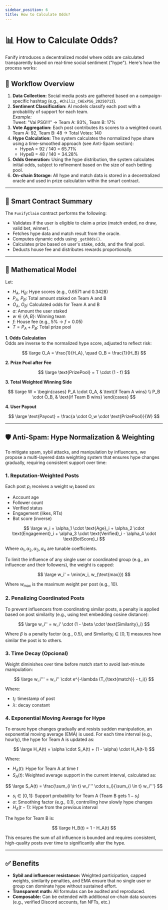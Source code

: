 ```yaml
---
sidebar_position: 6
title: How to Calculate Odds?
---
```



# 📊 How to Calculate Odds?

Fanify introduces a decentralized model where odds are calculated transparently based on real-time social sentiment ("hype"). Here's how the process works:

## 🔁 Workflow Overview

1. **Data Collection:** Social media posts are gathered based on a campaign-specific hashtag (e.g., `#Chiliz_CHExPSG_20250713`).
2. **Sentiment Classification:** AI models classify each post with a probability of support for each team.  
   *Example:*  
   Tweet: "Vai PSG!!!" → Team A: 93%, Team B: 17%
3. **Vote Aggregation:** Each post contributes its scores to a weighted count.  
   Team A: 92, Team B: 48 → Total Votes: 140
4. **Hype Calculation:** The system calculates the normalized hype share using a time-smoothed approach (see Anti-Spam section):
   - HypeA = 92 / 140 = 65.71%
   - HypeB = 48 / 140 = 34.28%
5. **Odds Generation:** Using the hype distribution, the system calculates initial odds, subject to refinement based on the size of each betting pool.
6. **On-chain Storage:** All hype and match data is stored in a decentralized oracle and used in prize calculation within the smart contract.

---

## 🧠 Smart Contract Summary

The `FunifyClaim` contract performs the following:

- Validates if the user is eligible to claim a prize (match ended, no draw, valid bet, winner).
- Fetches hype data and match result from the oracle.
- Computes dynamic odds using `_getOdds()`.
- Calculates prize based on user's stake, odds, and the final pool.
- Deducts house fee and distributes rewards proportionally.

---

## 🧮 Mathematical Model

Let:

- $H_A$, $H_B$: Hype scores (e.g., 0.6571 and 0.3428)
- $P_A$, $P_B$: Total amount staked on Team A and B
- $O_A$, $O_B$: Calculated odds for Team A and B
- $a$: Amount the user staked
- $w \in \{A, B\}$: Winning team
- $f$: House fee (e.g., 5% → $f = 0.05$)
- $T = P_A + P_B$: Total prize pool

**1. Odds Calculation**  
Odds are inverse to the normalized hype score, adjusted to reflect risk:

$$
\large O_A = \frac{1}{H_A}, \quad O_B = \frac{1}{H_B}
$$

**2. Prize Pool after Fee**

$$
\large \text{PrizePool} = T \cdot (1 - f)
$$

**3. Total Weighted Winning Side**

$$
\large W =
\begin{cases}
P_A \cdot O_A, & \text{if Team A wins} \\
P_B \cdot O_B, & \text{if Team B wins}
\end{cases}
$$

**4. User Payout**

$$
\large \text{Payout} = \frac{a \cdot O_w \cdot \text{PrizePool}}{W}
$$

---

## 🛡️ Anti-Spam: Hype Normalization & Weighting

To mitigate spam, sybil attacks, and manipulation by influencers, we propose a multi-layered data weighting system that ensures hype changes gradually, requiring consistent support over time:

### 1. Reputation-Weighted Posts
Each post $p_i$ receives a weight $w_i$ based on:

- Account age
- Follower count
- Verified status
- Engagement (likes, RTs)
- Bot score (inverse)

$$
\large w_i = \alpha_1 \cdot \text{Age}_i + \alpha_2 \cdot \text{Engagement}_i + \alpha_3 \cdot \text{Verified}_i - \alpha_4 \cdot \text{BotScore}_i
$$

Where $\alpha_1, \alpha_2, \alpha_3, \alpha_4$ are tunable coefficients.

To limit the influence of any single user or coordinated group (e.g., an influencer and their followers), the weight is capped:

$$
\large w_i' = \min(w_i, w_{\text{max}})
$$

Where $w_{\text{max}}$ is the maximum weight per post (e.g., 10).

### 2. Penalizing Coordinated Posts
To prevent influencers from coordinating similar posts, a penalty is applied based on post similarity (e.g., using text embedding cosine distance):

$$
\large w_i'' = w_i' \cdot (1 - \beta \cdot \text{Similarity}_i)
$$

Where $\beta$ is a penalty factor (e.g., 0.5), and $\text{Similarity}_i \in [0,1]$ measures how similar the post is to others.

### 3. Time Decay (Opcional)
Weight diminishes over time before match start to avoid last-minute manipulation:

$$
\large w_i''' = w_i'' \cdot e^{-\lambda (T_{\text{match}} - t_i)}
$$

Where:

- $t_i$: timestamp of post
- $\lambda$: decay constant

### 4. Exponential Moving Average for Hype
To ensure hype changes gradually and resists sudden manipulation, an exponential moving average (EMA) is used. For each time interval (e.g., hourly), the hype for Team A is updated as:

$$
\large H_A(t) = \alpha \cdot S_A(t) + (1 - \alpha) \cdot H_A(t-1)
$$

Where:

- $H_A(t)$: Hype for Team A at time $t$
- $S_A(t)$: Weighted average support in the current interval, calculated as:

$$
\large S_A(t) = \frac{\sum_{i \in t} w_i''' \cdot s_i}{\sum_{i \in t} w_i'''}
$$

- $s_i \in [0,1]$: Support probability for Team A (Team B gets $1 - s_i$)
- $\alpha$: Smoothing factor (e.g., 0.1), controlling how slowly hype changes
- $H_A(t-1)$: Hype from the previous interval

The hype for Team B is:

$$
\large H_B(t) = 1 - H_A(t)
$$

This ensures the sum of all influence is bounded and requires consistent, high-quality posts over time to significantly alter the hype.

---

## ✅ Benefits

- **Sybil and influencer resistance:** Weighted participation, capped weights, similarity penalties, and EMA ensure that no single user or group can dominate hype without sustained effort.
- **Transparent math:** All formulas can be audited and reproduced.
- **Composable:** Can be extended with additional on-chain data sources (e.g., verified Discord accounts, fan NFTs, etc.)


